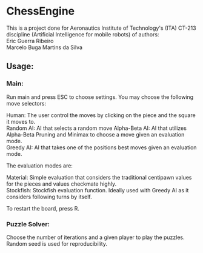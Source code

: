 # ChessEngine
This is a project done for Aeronautics Institute of Technology's (ITA) CT-213 discipline (Artificial Intelligence for mobile robots)
of authors:  
Eric Guerra Ribeiro  
Marcelo Buga Martins da Silva
## Usage:
### Main:

Run main and press ESC to choose settings. You may choose the following move selectors:  

Human: The user control the moves by clicking on the piece and the square it moves to.  
Random AI: AI that selects a random move
Alpha-Beta AI: AI that utilizes Alpha-Beta Pruning and Minimax to choose a move given an evaluation mode.  
Greedy AI: AI that takes one of the positions best moves given an evaluation mode.

The evaluation modes are:

Material: Simple evaluation that considers the traditional centipawn values for the pieces and values checkmate highly.  
Stockfish: Stockfish evaluation function. Ideally used with Greedy AI as it considers following turns by itself.  

To restart the board, press R.  

### Puzzle Solver:
Choose the number of iterations and a given player to play the puzzles. Random seed is used for reproducibility. 